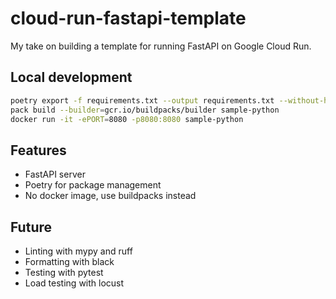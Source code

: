 # cloud-run-fastapi-template

My take on building a template for running FastAPI on Google Cloud Run.

## Local development

```bash
poetry export -f requirements.txt --output requirements.txt --without-hashes
pack build --builder=gcr.io/buildpacks/builder sample-python
docker run -it -ePORT=8080 -p8080:8080 sample-python
```

## Features

- FastAPI server
- Poetry for package management
- No docker image, use buildpacks instead

## Future

- Linting with mypy and ruff
- Formatting with black
- Testing with pytest
- Load testing with locust
